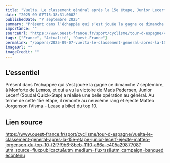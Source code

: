 ```yaml
---
title: "Vuelta. Le classement général après la 15e étape, Junior Lecerf éjecte Matteo Jorgenson du top 10"
date: "2025-09-07T15:38:31.000Z"
publishedDate: "7 septembre 2025"
summary: "Présent dans l’échappée qui s’est jouée la gagne ce dimanche 7 septembre, à Monforte de Lemos, et qui a vu la victoire de Mads Pedersen, Junior Lecerf (Soudal Quick-Step) a réalisé une belle opération au général. Au terme de cette 15e étape, il remonte au neuvième rang et éjecte Matteo Jorgenson (Visma - Lease a bike) du top 10."
importance: ""
sourceUrl: "https://www.ouest-france.fr/sport/cyclisme/tour-d-espagne/vuelta-le-classement-general-apres-la-15e-etape-junior-lecerf-ejecte-matteo-jorgenson-du-top-10-f2f7f9b6-8beb-11f0-a86a-c405a2987708?utm_source=fluxpublicactu&utm_medium=fluxrss&utm_campaign=banquedecontenu"
tags: ["France", "Actualité", "Ouest-France"]
permalink: "/papers/2025-09-07-vuelta-le-classement-general-apres-la-15e-etape-junior-lecerf-ejecte-matteo-jorgenson-du-top-10"
imageUrl: ""
imageCredit: ""
---
```


## L’essentiel

Présent dans l’échappée qui s’est jouée la gagne ce dimanche 7 septembre, à Monforte de Lemos, et qui a vu la victoire de Mads Pedersen, Junior Lecerf (Soudal Quick-Step) a réalisé une belle opération au général. Au terme de cette 15e étape, il remonte au neuvième rang et éjecte Matteo Jorgenson (Visma - Lease a bike) du top 10.

## Lien source

https://www.ouest-france.fr/sport/cyclisme/tour-d-espagne/vuelta-le-classement-general-apres-la-15e-etape-junior-lecerf-ejecte-matteo-jorgenson-du-top-10-f2f7f9b6-8beb-11f0-a86a-c405a2987708?utm_source=fluxpublicactu&utm_medium=fluxrss&utm_campaign=banquedecontenu
